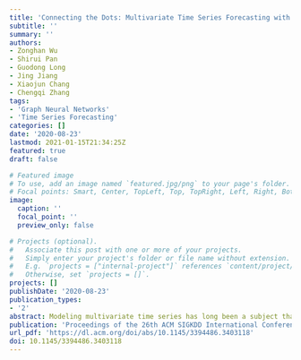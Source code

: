 ```yaml
---
title: 'Connecting the Dots: Multivariate Time Series Forecasting with Graph Neural Networks'
subtitle: ''
summary: ''
authors:
- Zonghan Wu
- Shirui Pan
- Guodong Long
- Jing Jiang
- Xiaojun Chang
- Chengqi Zhang
tags:
- 'Graph Neural Networks'
- 'Time Series Forecasting'
categories: []
date: '2020-08-23'
lastmod: 2021-01-15T21:34:25Z
featured: true
draft: false

# Featured image
# To use, add an image named `featured.jpg/png` to your page's folder.
# Focal points: Smart, Center, TopLeft, Top, TopRight, Left, Right, BottomLeft, Bottom, BottomRight.
image:
  caption: ''
  focal_point: ''
  preview_only: false

# Projects (optional).
#   Associate this post with one or more of your projects.
#   Simply enter your project's folder or file name without extension.
#   E.g. `projects = ["internal-project"]` references `content/project/deep-learning/index.md`.
#   Otherwise, set `projects = []`.
projects: []
publishDate: '2020-08-23'
publication_types:
- '2'
abstract: Modeling multivariate time series has long been a subject that has attracted researchers from a diverse range of fields including economics, finance, and traffic. A basic assumption behind multivariate time series forecasting is that its variables depend on one another but, upon looking closely, it is fair to say that existing methods fail to fully exploit latent spatial dependencies between pairs of variables. In recent years, meanwhile, graph neural networks (GNNs) have shown high capability in handling relational dependencies. GNNs require well-defined graph structures for information propagation which means they cannot be applied directly for multivariate time series where the dependencies are not known in advance. In this paper, we propose a general graph neural network framework designed specifically for multivariate time series data. Our approach automatically extracts the uni-directed relations among variables through a graph learning module, into which external knowledge like variable attributes can be easily integrated. A novel mix-hop propagation layer and a dilated inception layer are further proposed to capture the spatial and temporal dependencies within the time series. The graph learning, graph convolution, and temporal convolution modules are jointly learned in an end-to-end framework. Experimental results show that our proposed model outperforms the state-of-the-art baseline methods on 3 of 4 benchmark datasets and achieves on-par performance with other approaches on two traffic datasets which provide extra structural information.
publication: 'Proceedings of the 26th ACM SIGKDD International Conference on Knowledge Discovery & Data Mining (KDD 2020)'
url_pdf: 'https://dl.acm.org/doi/abs/10.1145/3394486.3403118'
doi: 10.1145/3394486.3403118
---
```


